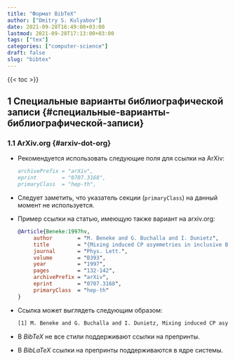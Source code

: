 ```yaml
---
title: "Формат BibTeX"
author: ["Dmitry S. Kulyabov"]
date: 2021-09-28T16:49:00+03:00
lastmod: 2021-09-28T17:13:00+03:00
tags: ["tex"]
categories: ["computer-science"]
draft: false
slug: "bibtex"
---
```


<!--more-->

{{< toc >}}


## <span class="section-num">1</span> Специальные варианты библиографической записи {#специальные-варианты-библиографической-записи}


### <span class="section-num">1.1</span> ArXiv.org {#arxiv-dot-org}

-   Рекомендуется использовать следующие поля для ссылки на ArXiv:

    ```bibtex
    archivePrefix = "arXiv",
    eprint        = "0707.3168",
    primaryClass  = "hep-th",
    ```
-   Следует заметить, что указатель секции (`primaryClass`) на данный момент не используется.
-   Пример ссылки на статью, имеющую также вариант на arxiv.org:

    ```bibtex
    @Article{Beneke:1997hv,
         author        = "M. Beneke and G. Buchalla and I. Dunietz",
         title         = "{Mixing induced CP asymmetries in inclusive B decays}",
         journal       = "Phys. Lett.",
         volume        = "B393",
         year          = "1997",
         pages         = "132-142",
         archivePrefix = "arXiv",
         eprint        = "0707.3168",
         primaryClass  = "hep-th"
    }
    ```
-   Ссылка может выглядеть следующим образом:

    ```tex
    [1] M. Beneke and G. Buchalla and I. Dunietz, Mixing induced CP asymmetries in inclusive B decays, Phys. Lett. B393, 132-142, 1997, hep-ph/9609357.
    ```
-   В _BibTeX_ не все стили поддерживают ссылки на препринты.
-   В _BibLaTeX_ ссылки на препринты поддерживаются в ядре системы.
